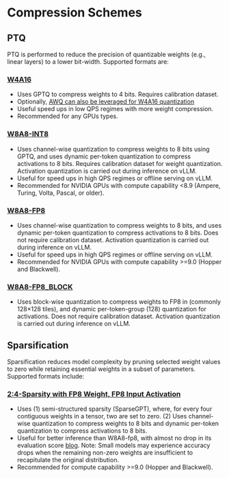# Compression Schemes

## PTQ
PTQ is performed to reduce the precision of quantizable weights (e.g., linear layers) to a lower bit-width. Supported formats are:

### [W4A16](../examples/quantization_w4a16/README.md)
- Uses GPTQ to compress weights to 4 bits. Requires calibration dataset.
- Optionally, [AWQ can also be leveraged for W4A16 quantization](../examples/awq/awq_one_shot.py)
- Useful speed ups in low QPS regimes with more weight compression. 
- Recommended for any GPUs types.

### [W8A8-INT8](../examples/quantization_w8a8_int8/README.md)
- Uses channel-wise quantization to compress weights to 8 bits using GPTQ, and uses dynamic per-token quantization to compress activations to 8 bits. Requires calibration dataset for weight quantization. Activation quantization is carried out during inference on vLLM.
- Useful for speed ups in high QPS regimes or offline serving on vLLM. 
- Recommended for NVIDIA GPUs with compute capability <8.9 (Ampere, Turing, Volta, Pascal, or older).

### [W8A8-FP8](../examples/quantization_w8a8_fp8/README.md)
- Uses channel-wise quantization to compress weights to 8 bits, and uses dynamic per-token quantization to compress activations to 8 bits. Does not require calibration dataset. Activation quantization is carried out during inference on vLLM.
- Useful for speed ups in high QPS regimes or offline serving on vLLM. 
- Recommended for NVIDIA GPUs with compute capability >=9.0 (Hopper and Blackwell).

### [W8A8-FP8_BLOCK](../examples/quantization_w8a8_fp8/fp8_block_example.py)
- Uses block-wise quantization to compress weights to FP8 in (commonly 128×128 tiles), and dynamic per-token-group (128) quantization for activations. Does not require calibration dataset. Activation quantization is carried out during inference on vLLM.

## Sparsification
Sparsification reduces model complexity by pruning selected weight values to zero while retaining essential weights in a subset of parameters. Supported formats include:

### [2:4-Sparsity with FP8 Weight, FP8 Input Activation](../examples/sparse_2of4_quantization_fp8/README.md)
- Uses (1) semi-structured sparsity (SparseGPT), where, for every four contiguous weights in a tensor, two are set to zero. (2) Uses channel-wise quantization to compress weights to 8 bits and dynamic per-token quantization to compress activations to 8 bits.
- Useful for better inference than W8A8-fp8, with almost no drop in its evaluation score [blog](https://neuralmagic.com/blog/24-sparse-llama-fp8-sota-performance-for-nvidia-hopper-gpus/). Note: Small models may experience accuracy drops when the remaining non-zero weights are insufficient to recapitulate the original distribution.
- Recommended for compute capability >=9.0 (Hopper and Blackwell).
